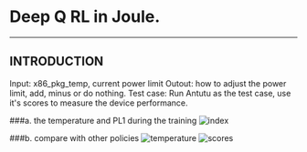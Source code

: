 # Deep Q RL in Joule.
---
## INTRODUCTION
Input: x86_pkg_temp, current power limit
Outout: how to adjust the power limit, add, minus or do nothing.
Test case: Run Antutu as the test case, use it's scores to measure the device performance.

###a. the temperature and PL1 during the training
 ![index](https://github.com/beyond-w/tests/blob/master/pics/temp_PL1.jpg)
 
###b. compare with other policies
 ![temperature](https://github.com/beyond-w/tests/blob/master/pics/temperature.jpg)
 ![scores](https://github.com/beyond-w/tests/blob/master/pics/scores.jpg)
